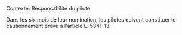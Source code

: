 Contexte: Responsabilité du pilote

Dans les six mois de leur nomination, les pilotes doivent constituer le cautionnement prévu à l'article L. 5341-13.